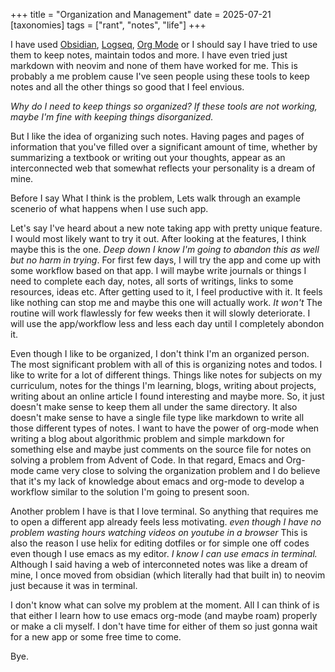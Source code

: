 +++
title = "Organization and Management"
date = 2025-07-21
[taxonomies]
tags = ["rant", "notes", "life"]
+++

I have used [Obsidian](https://obsidian.md/), [Logseq](https://logseq.com/), [Org Mode](https://orgmode.org/) or I should say I have
tried to use them to keep notes, maintain todos and more. I have even tried just markdown with neovim and none of them have worked for
me. This is probably a me problem cause I've seen people using these tools to keep notes and all the other things so good that I feel envious.

_Why do I need to keep things so organized? If these tools are not working, maybe I'm fine with keeping things disorganized._

But I like the idea of organizing such notes. Having pages and pages of information that you've filled over a significant amount of
time, whether by summarizing a textbook or writing out your thoughts, appear as an interconnected web that somewhat reflects your
personality is a dream of mine.

Before I say What I think is the problem, Lets walk through an example scenerio of what happens when I use such app.

Let's say I've heard about a new note taking app with pretty unique feature. I would most likely want to try it out. After looking at the features, I
think maybe this is the one. _Deep down I know I'm going to abandon this as well but no harm in trying_. For first few days, I will try the app and come
up with some workflow based on that app. I will maybe write journals or things I need to complete each day, notes, all sorts of writings, links to some
resources, ideas etc. After getting used to it, I feel productive with it. It feels like nothing can stop me and maybe this one will actually work. _It won't_
The routine will work flawlessly for few weeks then it will slowly deteriorate. I will use the app/workflow less and less each day until I completely
abondon it.


Even though I like to be organized, I don't think I'm an organized person. The most significant problem with all of this is organizing notes and todos. I like to
write for a lot of different things. Things like notes for subjects on my curriculum, notes for the things I'm learning, blogs, writing about projects, writing about
an online article I found interesting and maybe more. So, it just doesn't make sense to keep them all under the same directory. It also doesn't make sense to have a
single file type like markdown to write all those different types of notes. I want to have the power of org-mode when writing a blog about algorithmic problem and simple
markdown for something else and maybe just comments on the source file for notes on solving a problem from Advent of Code. In that regard, Emacs and Org-mode came very close
to solving the organization problem and I do believe that it's my lack of knowledge about emacs and org-mode to develop a workflow similar to the solution I'm going to present
soon.

Another problem I have is that I love terminal. So anything that requires me to open a different app already feels less motivating. _even though I have no problem wasting hours watching videos on youtube in a browser_
This is also the reason I use helix for editing dotfiles or for simple one off codes even though I use emacs as my editor. _I know I can use emacs in terminal._ Although I said having a web of interconneted notes was like
a dream of mine, I once moved from obsidian (which literally had that built in) to neovim just because it was in terminal.

I don't know what can solve my problem at the moment. All I can think of is that either I learn how to use emacs org-mode (and maybe roam) properly or make a cli myself. I don't have time for either of them so
just gonna wait for a new app or some free time to come.

Bye.
